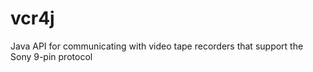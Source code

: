 vcr4j
=====

Java API for communicating with video tape recorders that support the Sony 9-pin protocol
